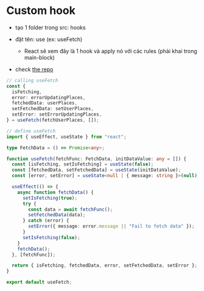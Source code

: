 # Custom hook

- tạo 1 folder trong src: hooks
- đặt tên: use<hookname> (ex: useFetch)

  - React sẽ xem đây là 1 hook và apply nó với các rules (phải khai trong main-block)

- check [the repo](../../17-form/)

```ts
// calling useFetch
const {
  isFetching,
  error: errorUpdatingPlaces,
  fetchedData: userPlaces,
  setFetchedData: setUserPlaces,
  setError: setErrorUpdatingPlaces,
} = useFetch(fetchUserPlaces, []);

// define useFetch
import { useEffect, useState } from "react";

type FetchData = () => Promise<any>;

function useFetch(fetchFunc: FetchData, initDataValue: any = []) {
  const [isFetching, setIsFetching] = useState(false);
  const [fetchedData, setFetchedData] = useState(initDataValue);
  const [error, setError] = useState<null | { message: string }>(null);

  useEffect(() => {
    async function fetchData() {
      setIsFetching(true);
      try {
        const data = await fetchFunc();
        setFetchedData(data);
      } catch (error) {
        setError({ message: error.message || "Fail to fetch data" });
      }
      setIsFetching(false);
    }
    fetchData();
  }, [fetchFunc]);

  return { isFetching, fetchedData, error, setFetchedData, setError };
}

export default useFetch;
```
